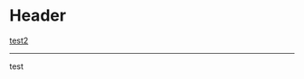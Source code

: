 <!-- TITLE: Test -->
<!-- SUBTITLE: A quick summary of Test -->

# Header

<a href="http://localhost:8000/test-2#header">test2</a>




-----



test
